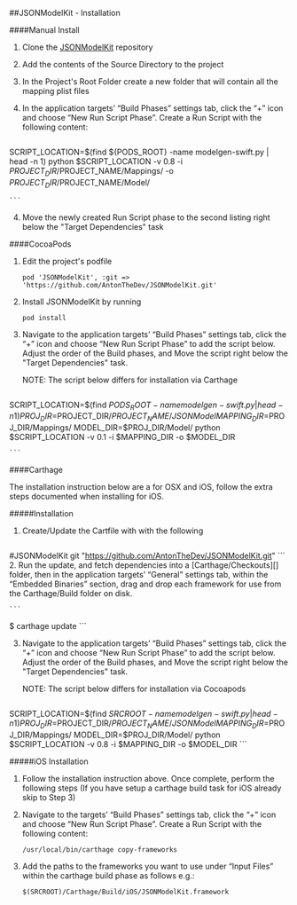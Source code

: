 ##JSONModelKit - Installation

####Manual Install

1. Clone the [JSONModelKit](https://github.com/AntonTheDev/JSONModelKit.git) repository 
2. Add the contents of the Source Directory to the project
3. In the Project's Root Folder create a new folder that will contain all the mapping plist files
4. In the application targets’ “Build Phases” settings tab, click the “+” icon and choose “New Run Script Phase”. Create a Run Script with the following content:
	
	``` 
SCRIPT_LOCATION=$(find ${PODS_ROOT} -name modelgen-swift.py | head -n 1)
python $SCRIPT_LOCATION -v 0.8 -i $PROJECT_DIR/$PROJECT_NAME/Mappings/ -o $PROJECT_DIR/$PROJECT_NAME/Model/

	```
	
4. Move the newly created Run Script phase to the second listing right below the "Target Dependencies" task


####CocoaPods

1. Edit the project's podfile

	```
    pod 'JSONModelKit', :git => 'https://github.com/AntonTheDev/JSONModelKit.git' 
	```
2. Install JSONModelKit by running

    ```
    pod install
    ```
3. Navigate to the application targets’ “Build Phases” settings tab, click the “+” icon and choose “New Run Script Phase” to add the script below. Adjust the order of the Build phases, and Move the script right below the "Target Dependencies" task.

	NOTE: The script below differs for installation via Carthage

	```	
SCRIPT_LOCATION=$(find ${PODS_ROOT} -name modelgen-swift.py | head -n 1)
PROJ_DIR=$PROJECT_DIR/$PROJECT_NAME/JSONModel
MAPPING_DIR=$PROJ_DIR/Mappings/
MODEL_DIR=$PROJ_DIR/Model/
python $SCRIPT_LOCATION -v 0.1 -i $MAPPING_DIR -o $MODEL_DIR

	```
	
####Carthage

The installation instruction below are a for OSX and iOS, follow the extra steps documented when installing for iOS.

#####Installation

1. Create/Update the Cartfile with with the following
	
	```
#JSONModelKit
git "https://github.com/AntonTheDev/JSONModelKit.git"
	```
2. Run the update, and fetch dependencies into a [Carthage/Checkouts][] folder, then in the application targets’ “General” settings tab, within the “Embedded Binaries” section, drag and drop each framework for use from the Carthage/Build folder on disk.
	
	```
$ carthage update
	```

3. Navigate to the application targets’ “Build Phases” settings tab, click the “+” icon and choose “New Run Script Phase” to add the script below. Adjust the order of the Build phases, and Move the script right below the "Target Dependencies" task.

	NOTE: The script below differs for installation via Cocoapods

	```
SCRIPT_LOCATION=$(find $SRCROOT -name modelgen-swift.py | head -n 1)
PROJ_DIR=$PROJECT_DIR/$PROJECT_NAME/JSONModel
MAPPING_DIR=$PROJ_DIR/Mappings/
MODEL_DIR=$PROJ_DIR/Model/
python $SCRIPT_LOCATION -v 0.8 -i $MAPPING_DIR -o $MODEL_DIR
	```


#####iOS Installation

1. Follow the installation instruction above. Once complete, perform the following steps
(If you have setup a carthage build task for iOS already skip to Step 3) 
2. Navigate to the targets’ “Build Phases” settings tab, click the “+” icon and choose “New Run Script Phase”. Create a Run Script with the following content:

  	```
  	/usr/local/bin/carthage copy-frameworks
  	```
  	
3. Add the paths to the frameworks you want to use under “Input Files” within the carthage build phase as follows e.g.:

	```
 	$(SRCROOT)/Carthage/Build/iOS/JSONModelKit.framework
  	
  	```
